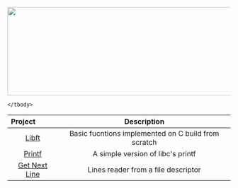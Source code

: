 <p align="center">
  <img width="800" height="200" src="https://badge42.herokuapp.com/api/stats/cmanzano?privacyEmail=true"/>
  
  <!--
  <img width="800" height="200" src="https://1337-readme.vercel.app/api/profile?cursus=42cursus&dark=true&email=hide&login=cmanzano" align = "center"/>
  --> 
</p>

<table align="center">
    <thead>
        <tr>
          <th align="left"><b>Project</b></th>
            <th align="center"><b>Description</b></th>
        </tr>
    </thead>
    <tbody>
        <tr>
            <td align="center">
              <a href="https://github.com/chriss1245/libft"> Libft </a>
            </td>
            <td align="center">
              Basic fucntions implemented on C build from scratch
            </td>
        </tr>
        <tr>
            <td align="center">
              <a href="https://github.com/chriss1245/printf"> Printf </a>
            </td>
            <td align="center">
              A simple version of libc's printf
            </td>
        </tr>
       <tr>
            <td align="center">
              <a href="https://github.com/chriss1245/get_next_line">Get Next Line</a>
            </td>
            <td align="center">
              Lines reader from a file descriptor
            </td>
        </tr>
      
    </tbody>
</table>
